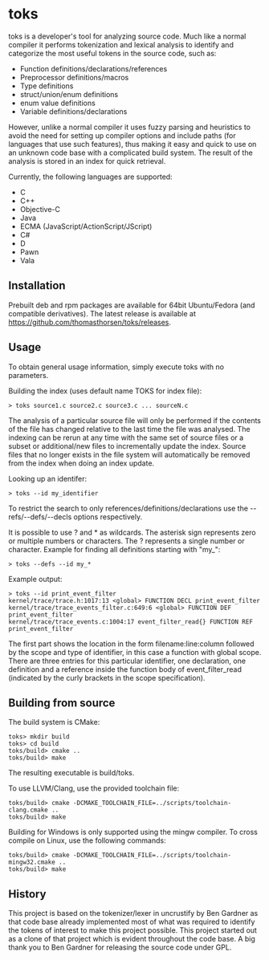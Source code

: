 toks
====

toks is a developer's tool for analyzing source code. Much like a normal compiler it performs tokenization and lexical analysis to identify and categorize the most useful tokens in the source code, such as:

 * Function definitions/declarations/references
 * Preprocessor definitions/macros
 * Type definitions
 * struct/union/enum definitions
 * enum value definitions
 * Variable definitions/declarations

However, unlike a normal compiler it uses fuzzy parsing and heuristics to avoid the need for setting up compiler options and include paths (for languages that use such features), thus making it easy and quick to use on an unknown code base with a complicated build system. The result of the analysis is stored in an index for quick retrieval.

Currently, the following languages are supported:

 * C
 * C++
 * Objective-C
 * Java
 * ECMA (JavaScript/ActionScript/JScript)
 * C#
 * D
 * Pawn
 * Vala

Installation
------------

Prebuilt deb and rpm packages are available for 64bit Ubuntu/Fedora (and compatible derivatives). The latest release is available at https://github.com/thomasthorsen/toks/releases.

Usage
-----

To obtain general usage information, simply execute toks with no parameters.

Building the index (uses default name TOKS for index file):

    > toks source1.c source2.c source3.c ... sourceN.c

The analysis of a particular source file will only be performed if the contents of the file has changed relative to the last time the file was analysed. The indexing can be rerun at any time with the same set of source files or a subset or additional/new files to incrementally update the index. Source files that no longer exists in the file system will automatically be removed from the index when doing an index update.

Looking up an identifer:

    > toks --id my_identifier

To restrict the search to only references/definitions/declarations use the --refs/--defs/--decls options respectively.

It is possible to use ? and * as wildcards. The asterisk sign represents zero or multiple numbers or characters. The ? represents a single number or character. Example for finding all definitions starting with "my_":

    > toks --defs --id my_*

Example output:

    > toks --id print_event_filter
    kernel/trace/trace.h:1017:13 <global> FUNCTION DECL print_event_filter
    kernel/trace/trace_events_filter.c:649:6 <global> FUNCTION DEF print_event_filter
    kernel/trace/trace_events.c:1004:17 event_filter_read{} FUNCTION REF print_event_filter

The first part shows the location in the form filename:line:column followed by the scope and type of identifier, in this case a function with global scope. There are three entries for this particular identifier, one declaration, one definition and a reference inside the function body of event_filter_read (indicated by the curly brackets in the scope specification).

Building from source
--------------------

The build system is CMake:

    toks> mkdir build
    toks> cd build
    toks/build> cmake ..
    toks/build> make

The resulting executable is build/toks.

To use LLVM/Clang, use the provided toolchain file:

    toks/build> cmake -DCMAKE_TOOLCHAIN_FILE=../scripts/toolchain-clang.cmake ..
    toks/build> make

Building for Windows is only supported using the mingw compiler. To cross compile on Linux, use the following commands:

    toks/build> cmake -DCMAKE_TOOLCHAIN_FILE=../scripts/toolchain-mingw32.cmake ..
    toks/build> make

History
-------

This project is based on the tokenizer/lexer in uncrustify by Ben Gardner as that code base already implemented most of what was required to identify the tokens of interest to make this project possible. This project started out as a clone of that project which is evident throughout the code base. A big thank you to Ben Gardner for releasing the source code under GPL.
